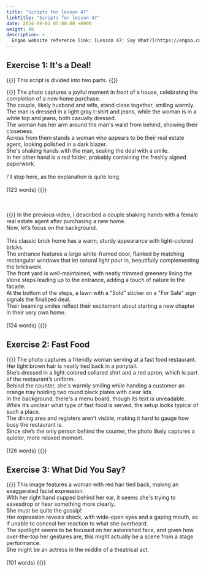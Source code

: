 ```yaml
---
title: "Scripts for lesson 47"
linkTitle: "Scripts for lesson 47"
date: 2024-09-01 05:00:00 +0900
weight: 48
description: >
  Engoo website reference link: [Lesson 47: Say What?](https://engoo.com/app/lessons/describing-pictures-intermediate-describing-pictures-say-what/kkf5qE6cEeeh8B8I6rR9iQ?category_id=P_HriMOnEeifo0O-yMP42w&course_id=ZZasjsOnEeiHZVOMC0VfdA)
---
```


## Exercise 1: It's a Deal!

{{<alert>}}
This script is divided into two parts.
{{</alert>}}

{{<card header="**1st script**">}}
The photo captures a joyful moment in front of a house, celebrating the completion of a new home purchase. <br/>
The couple, likely husband and wife, stand close together, smiling warmly. <br/>
The man is dressed in a light gray t-shirt and jeans, while the woman is in a white top and jeans, both casually dressed. <br/>
The woman has her arm around the man's waist from behind, showing their closeness. <br/>
Across from them stands a woman who appears to be their real estate agent, looking polished in a dark blazer. <br/>
She's shaking hands with the man, sealing the deal with a smile. <br/>
In her other hand is a red folder, probably containing the freshly signed paperwork.<br/>
<br/>
I'll stop here, as the explanation is quite long.<br/>
<br/>
(123 words)
{{</card>}}

　

{{<card header="**2nd script**">}}
In the previous video, I described a couple shaking hands with a female real estate agent after purchasing a new home. <br/>
Now, let’s focus on the background.<br/>
<br/>
This classic brick home has a warm, sturdy appearance with light-colored bricks. <br/>
The entrance features a large white-framed door, flanked by matching rectangular windows that let natural light pour in, beautifully complementing the brickwork. <br/>
The front yard is well-maintained, with neatly trimmed greenery lining the stone steps leading up to the entrance, adding a touch of nature to the facade. <br/>
At the bottom of the steps, a lawn with a “Sold” sticker on a "For Sale" sign signals the finalized deal. <br/>
Their beaming smiles reflect their excitement about starting a new chapter in their very own home.<br/>
<br/>
(124 words)
{{</card>}}


## Exercise 2: Fast Food

{{<card header="**Script**">}}
The photo captures a friendly woman serving at a fast food restaurant. <br/>
Her light brown hair is neatly tied back in a ponytail. <br/>
She’s dressed in a light-colored collared shirt and a red apron, which is part of the restaurant’s uniform.<br/>
Behind the counter, she's warmly smiling while handing a customer an orange tray holding two round black plates with clear lids.<br/>
In the background, there's a menu board, though its text is unreadable. <br/>
While it’s unclear what type of fast food is served, the setup looks typical of such a place. <br/>
The dining area and registers aren’t visible, making it hard to gauge how busy the restaurant is. <br/>
Since she’s the only person behind the counter, the photo likely captures a quieter, more relaxed moment.<br/>
<br/>
(126 words)
{{</card>}}


## Exercise 3: What Did You Say?

{{<card header="**Script**">}}
This image features a woman with red hair tied back, making an exaggerated facial expression. <br/>
With her right hand cupped behind her ear, it seems she's trying to eavesdrop or hear something more clearly. <br/>
She must be quite the gossip!<br/>
Her expression reveals shock, with wide-open eyes and a gaping mouth, as if unable to conceal her reaction to what she overheard. <br/>
The spotlight seems to be focused on her astonished face, and given how over-the-top her gestures are, this might actually be a scene from a stage performance. <br/>
She might be an actress in the middle of a theatrical act.<br/>
<br/>
(101 words)
{{</card>}}
